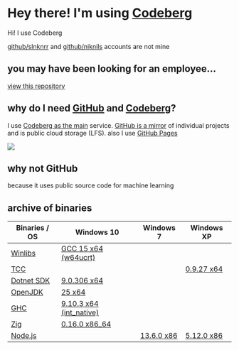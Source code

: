 # Hey there! I'm using [Codeberg](https://codeberg.org/slnknrr-ct/)
Hi! I use Codeberg

[github/slnknrr](https://github.com/slnknrr/) and [github/niknils](https://github.com/niknils/) accounts are not mine

## you may have been looking for an employee...
[view this repository](https://codeberg.org/slnknrr/for-hr/)

## why do I need [GitHub](https://github.com/slnknrr-ct/) and [Codeberg](https://codeberg.org/slnknrr-ct/)?
I use [Codeberg as the main](https://codeberg.org/slnknrr-ct/) service. [GitHub is a mirror](https://codeberg.org/slnknrr-ct/) of individual projects and is public cloud storage (LFS). also I use [GitHub Pages](https://slnknrr-ct.github.io/)

![](https://www.emojiall.com/images/240/telegram/1f47e.gif)

## why not GitHub
because it uses public source code for machine learning

## archive of binaries
| Binaries / OS | Windows 10 | Windows 7 | Windows XP |
| --- | --- | --- | --- |
| [Winlibs](https://github.com/slnknrr-ct/archive-of-winlibs-binaries) | [GCC 15 x64 (w64ucrt)](https://github.com/slnknrr-ct/archive-of-winlibs-binaries/releases/download/15/win32-x64-w64ucrt.7z) |
| [TCC](https://github.com/slnknrr-ct/archive-of-tcc-binaries) | | | [0.9.27 x64](https://github.com/slnknrr-ct/archive-of-tcc-binaries/releases/download/0.9.27/win32-x64.7z) |
| [Dotnet SDK](https://github.com/slnknrr-ct/archive-of-dotnetsdk-binaries) | [9.0.306 x64](https://github.com/slnknrr-ct/archive-of-dotnetsdk-binaries/releases/download/9.0.306/win32-x64.7z) |
| [OpenJDK](https://github.com/slnknrr-ct/archive-of-openjdk-binaries) | [25 x64](https://github.com/slnknrr-ct/archive-of-openjdk-binaries/releases/download/25/win32-x64.7z) |
| [GHC](https://github.com/slnknrr-ct/archive-of-ghc-binaries) | [9.10.3 x64 (int_native)](https://github.com/slnknrr-ct/archive-of-ghc-binaries/releases/download/9.10.3/win32-x64-int_native.7z) |
| [Zig](https://github.com/slnknrr-ct/archive-of-zig-binaries) | [0.16.0 x86_64](https://github.com/slnknrr-ct/archive-of-zig-binaries/releases/download/0.16.0/win32-x86_64.7z) |
| [Node.js](https://github.com/slnknrr-ct/archive-of-nodejs-binaries) | | [13.6.0 x86](https://github.com/slnknrr-ct/archive-of-nodejs-binaries/releases/download/13.6.0/win32-x86.7z) | [5.12.0 x86](https://github.com/slnknrr-ct/archive-of-nodejs-binaries/releases/download/5.12.0/win32-x86.7z) |

